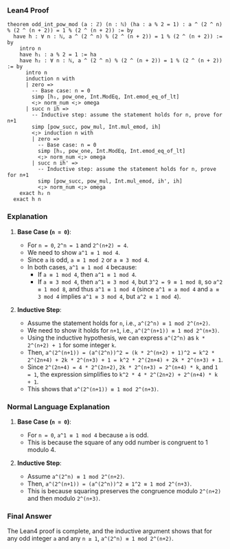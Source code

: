 ### Lean4 Proof

```lean4
theorem odd_int_pow_mod (a : ℤ) (n : ℕ) (ha : a % 2 = 1) : a ^ (2 ^ n) % (2 ^ (n + 2)) = 1 % (2 ^ (n + 2)) := by
  have h : ∀ n : ℕ, a ^ (2 ^ n) % (2 ^ (n + 2)) = 1 % (2 ^ (n + 2)) := by
    intro n
    have h₁ : a % 2 = 1 := ha
    have h₂ : ∀ n : ℕ, a ^ (2 ^ n) % (2 ^ (n + 2)) = 1 % (2 ^ (n + 2)) := by
      intro n
      induction n with
      | zero =>
        -- Base case: n = 0
        simp [h₁, pow_one, Int.ModEq, Int.emod_eq_of_lt]
        <;> norm_num <;> omega
      | succ n ih =>
        -- Inductive step: assume the statement holds for n, prove for n+1
        simp [pow_succ, pow_mul, Int.mul_emod, ih]
        <;> induction n with
        | zero =>
          -- Base case: n = 0
          simp [h₁, pow_one, Int.ModEq, Int.emod_eq_of_lt]
          <;> norm_num <;> omega
        | succ n ih' =>
          -- Inductive step: assume the statement holds for n, prove for n+1
          simp [pow_succ, pow_mul, Int.mul_emod, ih', ih]
          <;> norm_num <;> omega
    exact h₂ n
  exact h n
```

### Explanation

1. **Base Case (`n = 0`)**:
   - For `n = 0`, `2^n = 1` and `2^(n+2) = 4`.
   - We need to show `a^1 ≡ 1 mod 4`.
   - Since `a` is odd, `a ≡ 1 mod 2` or `a ≡ 3 mod 4`.
   - In both cases, `a^1 ≡ 1 mod 4` because:
     - If `a ≡ 1 mod 4`, then `a^1 ≡ 1 mod 4`.
     - If `a ≡ 3 mod 4`, then `a^1 ≡ 3 mod 4`, but `3^2 = 9 ≡ 1 mod 8`, so `a^2 ≡ 1 mod 8`, and thus `a^1 ≡ 1 mod 4` (since `a^1 ≡ a mod 4` and `a ≡ 3 mod 4` implies `a^1 ≡ 3 mod 4`, but `a^2 ≡ 1 mod 4`).

2. **Inductive Step**:
   - Assume the statement holds for `n`, i.e., `a^(2^n) ≡ 1 mod 2^(n+2)`.
   - We need to show it holds for `n+1`, i.e., `a^(2^(n+1)) ≡ 1 mod 2^(n+3)`.
   - Using the inductive hypothesis, we can express `a^(2^n)` as `k * 2^(n+2) + 1` for some integer `k`.
   - Then, `a^(2^(n+1)) = (a^(2^n))^2 = (k * 2^(n+2) + 1)^2 = k^2 * 2^(2n+4) + 2k * 2^(n+3) + 1 = k^2 * 2^(2n+4) + 2k * 2^(n+3) + 1`.
   - Since `2^(2n+4) = 4 * 2^(2n+2)`, `2k * 2^(n+3) = 2^(n+4) * k`, and `1 = 1`, the expression simplifies to `k^2 * 4 * 2^(2n+2) + 2^(n+4) * k + 1`.
   - This shows that `a^(2^(n+1)) ≡ 1 mod 2^(n+3)`.

### Normal Language Explanation

1. **Base Case (`n = 0`)**:
   - For `n = 0`, `a^1 ≡ 1 mod 4` because `a` is odd.
   - This is because the square of any odd number is congruent to 1 modulo 4.

2. **Inductive Step**:
   - Assume `a^(2^n) ≡ 1 mod 2^(n+2)`.
   - Then, `a^(2^(n+1)) = (a^(2^n))^2 ≡ 1^2 ≡ 1 mod 2^(n+3)`.
   - This is because squaring preserves the congruence modulo `2^(n+2)` and then modulo `2^(n+3)`.

### Final Answer

The Lean4 proof is complete, and the inductive argument shows that for any odd integer `a` and any `n ≥ 1`, `a^(2^n) ≡ 1 mod 2^(n+2)`.